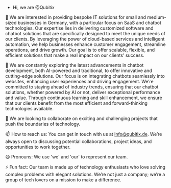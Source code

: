 - Hi, we are @Qubitix

👀 We are interested in providing bespoke IT solutions for small and medium-sized businesses in Germany, with a particular focus on SaaS and chatbot technologies. Our expertise lies in delivering customized software and chatbot solutions that are specifically designed to meet the unique needs of our clients. By leveraging the power of cloud-based services and intelligent automation, we help businesses enhance customer engagement, streamline operations, and drive growth. Our goal is to offer scalable, flexible, and efficient solutions that make a real impact on our clients' success.

🌱 We are constantly exploring the latest advancements in chatbot development, both AI-powered and traditional, to offer innovative and cutting-edge solutions. Our focus is on integrating chatbots seamlessly into websites, enhancing user experiences and driving engagement. We’re committed to staying ahead of industry trends, ensuring that our chatbot solutions, whether powered by AI or not, deliver exceptional performance and value. Through continuous learning and skill enhancement, we ensure that our clients benefit from the most efficient and forward-thinking technologies available.

💞️ We are looking to collaborate on exciting and challenging projects that push the boundaries of technology. 

📫 How to reach us: You can get in touch with us at info@qubitix.de. We’re always open to discussing potential collaborations, project ideas, and opportunities to work together.

😄 Pronouns: We use 'we' and 'our' to represent our team. 

⚡ Fun fact: Our team is made up of technology enthusiasts who love solving complex problems with elegant solutions. We’re not just a company; we’re a group of tech lovers on a mission to make a difference.

<!---
Qubitix/Qubitix is a ✨ special ✨ repository because its `README.md` (this file) appears on your GitHub profile.
You can click the Preview link to take a look at your changes.
--->
